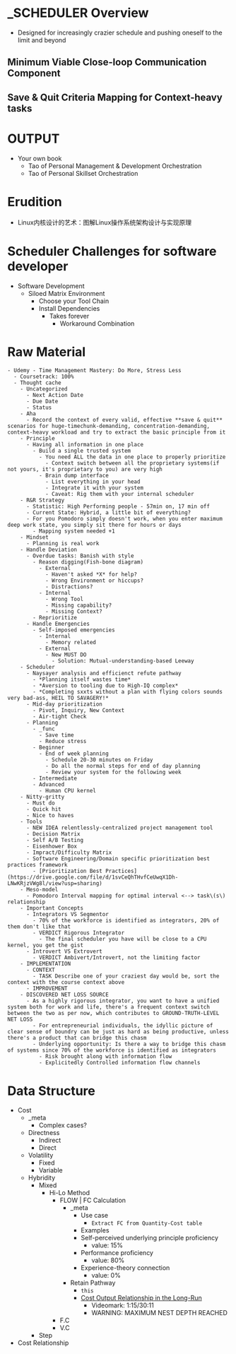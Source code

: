 # _SCHEDULER Overview
- Designed for increasingly crazier schedule and pushing oneself to the limit and beyond
## Minimum Viable Close-loop Communication Component
## Save & Quit Criteria Mapping for Context-heavy tasks

# OUTPUT
- Your own book
  - Tao of Personal Management & Development Orchestration
  - Tao of Personal Skillset Orchestration

# Erudition
- Linux内核设计的艺术：图解Linux操作系统架构设计与实现原理

# Scheduler Challenges for software developer
- Software Development 
  - Siloed Matrix Environment
    - Choose your Tool Chain
    - Install Dependencies
      - Takes forever
        - Workaround Combination

# Raw Material
    - Udemy - Time Management Mastery: Do More, Stress Less
      - Coursetrack: 100%
      - Thought cache
        - Uncategorized
          - Next Action Date
          - Due Date
          - Status
        - Aha
          - Record the context of every valid, effective **save & quit** scenarios for huge-timechunk-demanding, concentration-demanding, context-heavy workload and try to extract the basic principle from it
        - Principle
          - Having all information in one place
            - Build a single trusted system
              - You need ALL the data in one place to properly prioritize
                - Context switch between all the proprietary systems(if not yours, it's proprietary to you) are very high
              - Brain dump interface
                - List everything in your head
                - Integrate it with your system
                - Caveat: Rig them with your internal scheduler
        - R&R Strategy
          - Statistic: High Performing people - 57min on, 17 min off
          - Current State: Hybrid, a little bit of everything?
          - For you Pomodoro simply doesn't work, when you enter maximum deep work state, you simply sit there for hours or days
            - Mapping system needed +1
        - Mindset
          - Planning is real work
        - Handle Deviation
          - Overdue tasks: Banish with style
            - Reason digging(Fish-bone diagram)
              - External
                - Haven't asked *X* for help?
                - Wrong Environment or hiccups?
                - Distractions?
              - Internal
                - Wrong Tool
                - Missing capability?
                - Missing Context?
            - Reprioritize
          - Handle Emergencies
            - Self-imposed emergencies
              - Internal
                - Memory related
              - External
                - New MUST DO
                  - Solution: Mutual-understanding-based Leeway
        - Scheduler
          - Naysayer analysis and efficienct refute pathway
            - *Planning itself wastes time*
            - *Aversion to tooling due to High-IQ complex*
            - *Completing sxxts without a plan with flying colors sounds very bad-ass, HEIL TO SAVAGERY!*
          - Mid-day prioritization
            - Pivot, Inquiry, New Context
            - Air-tight Check
          - Planning
            - _func
              - Save time
              - Reduce stress
            - Beginner
              - End of week planning
                - Schedule 20-30 minutes on Friday
                - Do all the normal steps for end of day planning
                - Review your system for the following week
            - Intermediate
            - Advanced
              - Human CPU kernel
        - Nitty-gritty
          - Must do
          - Quick hit
          - Nice to haves
        - Tools
          - NEW IDEA relentlessly-centralized project management tool
          - Decision Matrix
          - Self A/B Testing
          - Eisenhower Box
          - Impract/Difficulty Matrix
          - Software Engineering/Domain specific prioritization best practices framework
            - [Prioritization Best Practices](https://drive.google.com/file/d/1svCeQhTHvfCeUwqX1Dh-LNwKRjzVWg8l/view?usp=sharing)
        - Meso-model
          - Pomodoro Interval mapping for optimal interval <--> task\(s\) relationship
        - Important Concepts
          - Integrators VS Segmentor
            - 70% of the workforce is identified as integrators, 20% of them don't like that
            - VERDICT Rigorous Integrator
              - The final scheduler you have will be close to a CPU kernel, you get the gist
          - Introvert VS Extrovert
            - VERDICT Ambivert/Introvert, not the limiting factor
        - IMPLEMENTATION
          - CONTEXT
            - TASK Describe one of your craziest day would be, sort the context with the course context above
          - IMPROVEMENT
        - DISCOVERED NET LOSS SOURCE
          - As a highly rigorous integrator, you want to have a unified system both for work and life, there's a frequent context switch between the two as per now, which contributes to GROUND-TRUTH-LEVEL NET LOSS
            - For entrepreneurial individuals, the idyllic picture of clear sense of boundry can be just as hard as being productive, unless there's a product that can bridge this chasm
            - Underlying opportunity: Is there a way to bridge this chasm of systems since 70% of the workforce is identified as integrators
              - Risk brought along with information flow
              - Explicitedly Controlled information flow channels

# Data Structure
- Cost
  - _meta
    - Complex cases?
  - Directness
    - Indirect
    - Direct
  - Volatility
    - Fixed
    - Variable
  - Hybridity
    - Mixed
      - Hi-Lo Method
        - FLOW | FC Calculation
          - _meta
            - Use case
              - `Extract FC from Quantity-Cost table`
            - Examples
            - Self-perceived underlying principle proficiency
              - value: 15%
            - Performance proficiency
              - value: 80%
            - Experience-theory connection
              - value: 0%
          - Retain Pathway
            - `this`
            - [Cost Output Relationship in the Long-Run](https://www.youtube.com/watch?v=uVIiOltIrrI)
              - Videomark: 1:15/30:11
              - WARNING: MAXIMUM NEST DEPTH REACHED
        - F.C
        - V.C
    - Step
- Cost Relationship 
